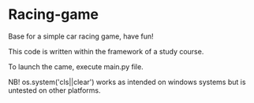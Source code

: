 # Racing-game
Base for a simple car racing game, have fun!

This code is written within 
the framework of a study course.

To launch the came, execute main.py file.

NB! os.system('cls||clear') works as intended on windows systems but is untested on other platforms.
